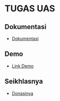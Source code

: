 # TUGAS UAS

 ## Dokumentasi
- [Dokumentasi](https://drive.google.com/file/d/19TawhwjdnCjcOODgp4G1MdQ_k6B3SayZ/view?usp=sharing)
## Demo
- [Link Demo](http://localhost:8080/antrian)

## Seikhlasnya
- [Donasinya](https://saweria.co/ikkyhari)